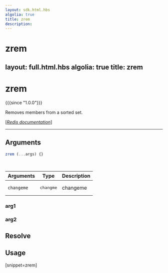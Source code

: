 ```yaml
---
layout: sdk.html.hbs
algolia: true
title: zrem
description:
---
```


# zrem
layout: full.html.hbs
algolia: true
title: zrem
---

# zrem

{{{since "1.0.0"}}}

Removes members from a sorted set.

[[_Redis documentation_]](https://redis.io/commands/zrem)

---

## Arguments

```js
zrem (...args) {}

```

<br/>

| Arguments    | Type    | Description |
|--------------|---------|-------------|
| ``changeme`` | <pre>changme</pre> | changeme    |

### arg1

### arg2

## Resolve

## Usage

[snippet=zrem]
